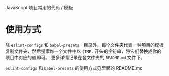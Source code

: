 JavaScript 项目常用的代码 / 模板

# 使用方式
除 `eslint-configs` 和 `babel-presets`　目录外，每个文件夹代表一种项目的模板
复制文件夹，然后搜索每一个文件中以 `{TMP:` 开头的字符串，将它们替换成你的项目中对应的值即可。
更多详情记录在各文件夹的 `README.md` 文件下。

`eslint-configs` 和 `babel-presets` 的使用方式见里面的 README.md
